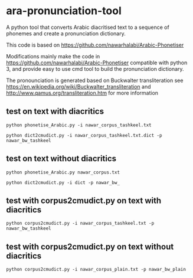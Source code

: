 # ara-pronunciation-tool

A python tool that converts Arabic diacritised text to a sequence of phonemes and create a pronunciation dictionary. 

This code  is based on https://github.com/nawarhalabi/Arabic-Phonetiser

Modifications mainly make the code in https://github.com/nawarhalabi/Arabic-Phonetiser compatible with python 3, and provide easy to use cmd tool to build the pronunciation dictionary. 

The pronounciation is generated based on Buckwalter transliteration
see https://en.wikipedia.org/wiki/Buckwalter_transliteration and http://www.qamus.org/transliteration.htm for more information 


## test on text with diacritics 
```
python phonetise_Arabic.py -i nawar_corpus_tashkeel.txt

python dict2cmudict.py -i nawar_corpus_tashkeel.txt.dict -p nawar_bw_tashkeel

```  

## test on text without diacritics 
```
python phonetise_Arabic.py nawar_corpus.txt

python dict2cmudict.py -i dict -p nawar_bw_

```  

## test with corpus2cmudict.py on text with diacritics 
```
python corpus2cmudict.py -i nawar_corpus_tashkeel.txt -p nawar_bw_tashkeel
```

## test with corpus2cmudict.py on text without diacritics 
```
python corpus2cmudict.py -i nawar_corpus_plain.txt -p nawar_bw_plain
```
 